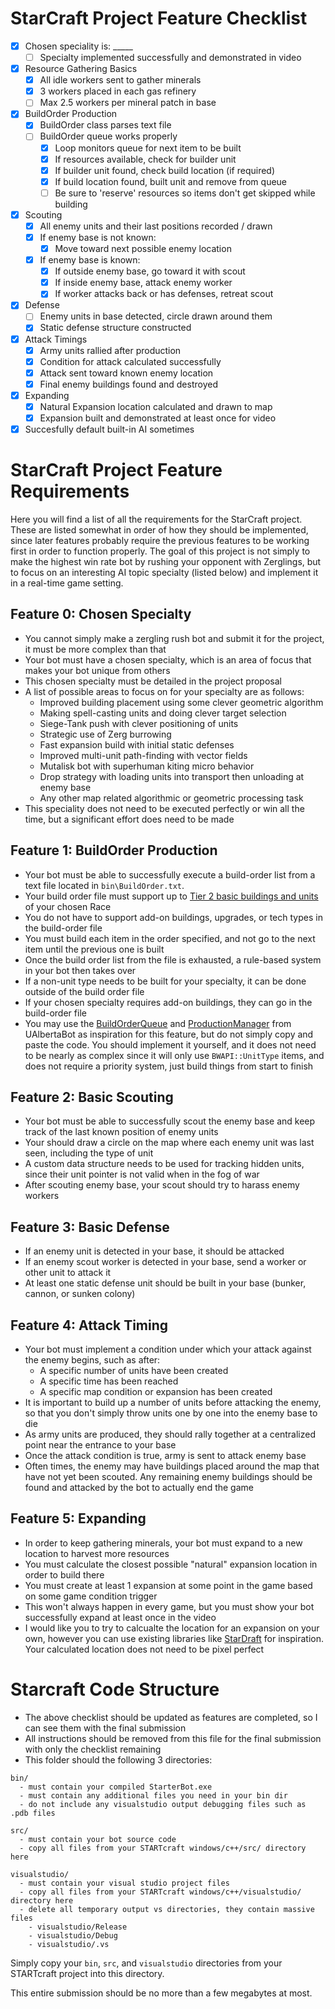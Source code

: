 # StarCraft Project Feature Checklist
- [x] Chosen speciality is: _____
  - [ ] Specialty implemented successfully and demonstrated in video
- [x] Resource Gathering Basics
  - [x] All idle workers sent to gather minerals
  - [x] 3 workers placed in each gas refinery
  - [ ] Max 2.5 workers per mineral patch in base
- [x] BuildOrder Production
  - [x] BuildOrder class parses text file
  - [ ] BuildOrder queue works properly
    - [x] Loop monitors queue for next item to be built
    - [x] If resources available, check for builder unit
    - [x] If builder unit found, check build location (if required)
    - [x] If build location found, built unit and remove from queue
    - [ ] Be sure to 'reserve' resources so items don't get skipped while building
- [x] Scouting
  - [x] All enemy units and their last positions recorded / drawn
  - [x] If enemy base is not known:
    - [x] Move toward next possible enemy location
  - [x] If enemy base is known:
    - [x] If outside enemy base, go toward it with scout
    - [x] If inside enemy base, attack enemy worker
    - [x] If worker attacks back or has defenses, retreat scout
- [x] Defense
  - [ ] Enemy units in base detected, circle drawn around them
  - [x] Static defense structure constructed
- [x] Attack Timings
  - [x] Army units rallied after production
  - [x] Condition for attack calculated successfully
  - [x] Attack sent toward known enemy location
  - [x] Final enemy buildings found and destroyed
- [x] Expanding
  - [x] Natural Expansion location calculated and drawn to map
  - [x] Expansion built and demonstrated at least once for video
- [x] Succesfully default built-in AI sometimes

# StarCraft Project Feature Requirements

Here you will find a list of all the requirements for the StarCraft project. These are listed somewhat in order of how they should be implemented, since later features probably require the previous features to be working first in order to function properly. The goal of this project is not simply to make the highest win rate bot by rushing your opponent with Zerglings, but to focus on an interesting AI topic specialty (listed below) and implement it in a real-time game setting.

## Feature 0: Chosen Specialty

- You cannot simply make a zergling rush bot and submit it for the project, it must be more complex than that
- Your bot must have a chosen specialty, which is an area of focus that makes your bot unique from others
- This chosen specialty must be detailed in the project proposal
- A list of possible areas to focus on for your specialty are as follows:
  - Improved building placement using some clever geometric algorithm
  - Making spell-casting units and doing clever target selection
  - Siege-Tank push with clever positioning of units
  - Strategic use of Zerg burrowing 
  - Fast expansion build with initial static defenses 
  - Improved multi-unit path-finding with vector fields
  - Mutalisk bot with superhuman kiting micro behavior
  - Drop strategy with loading units into transport then unloading at enemy base
  - Any other map related algorithmic or geometric processing task
- This speciality does not need to be executed perfectly or win all the time, but a significant effort does need to be made

## Feature 1: BuildOrder Production 

- Your bot must be able to successfully execute a build-order list from a text file located in `bin\BuildOrder.txt`. 
- Your build order file must support up to [Tier 2 basic buildings and units](https://www.cs.mun.ca/~dchurchill/starcraftaicomp/files/game_info/) of your chosen Race
- You do not have to support add-on buildings, upgrades, or tech types in the build-order file
- You must build each item in the order specified, and not go to the next item until the previous one is built
- Once the build order list from the file is exhausted, a rule-based system in your bot then takes over
- If a non-unit type needs to be built for your specialty, it can be done outside of the build order file
- If your chosen specialty requires add-on buildings, they can go in the build-order file
- You may use the [BuildOrderQueue](https://github.com/davechurchill/ualbertabot/blob/master/UAlbertaBot/Source/BuildOrderQueue.h) and [ProductionManager](https://github.com/davechurchill/ualbertabot/blob/master/UAlbertaBot/Source/ProductionManager.h) from UAlbertaBot as inspiration for this feature, but do not simply copy and paste the code. You should implement it yourself, and it does not need to be nearly as complex since it will only use `BWAPI::UnitType` items, and does not require a priority system, just build things from start to finish

## Feature 2: Basic Scouting
- Your bot must be able to successfully scout the enemy base and keep track of the last known position of enemy units
- Your should draw a circle on the map where each enemy unit was last seen, including the type of unit
- A custom data structure needs to be used for tracking hidden units, since their unit pointer is not valid when in the fog of war
- After scouting enemy base, your scout should try to harass enemy workers

## Feature 3: Basic Defense
- If an enemy unit is detected in your base, it should be attacked
- If an enemy scout worker is detected in your base, send a worker or other unit to attack it
- At least one static defense unit should be built in your base (bunker, cannon, or sunken colony)

## Feature 4: Attack Timing

- Your bot must implement a condition under which your attack against the enemy begins, such as after:
    - A specific number of units have been created
    - A specific time has been reached
    - A specific map condition or expansion has been created
- It is important to build up a number of units before attacking the enemy, so that you don't simply throw units one by one into the enemy base to die
- As army units are produced, they should rally together at a centralized point near the entrance to your base
- Once the attack condition is true, army is sent to attack enemy base
- Often times, the enemy may have buildings placed around the map that have not yet been scouted. Any remaining enemy buildings should be found and attacked by the bot to actually end the game

## Feature 5: Expanding

- In order to keep gathering minerals, your bot must expand to a new location to harvest more resources
- You must calculate the closest possible "natural" expansion location in order to build there
- You must create at least 1 expansion at some point in the game based on some game condition trigger
- This won't always happen in every game, but you must show your bot successfully expand at least once in the video
- I would like you to try to calcualte the location for an expansion on your own, however you can use existing libraries like [StarDraft](https://github.com/davechurchill/stardraft) for inspiration. Your calculated location does not need to be pixel perfect

# Starcraft Code Structure

- The above checklist should be updated as features are completed, so I can see them with the final submission
- All instructions should be removed from this file for the final submission with only the checklist remaining
- This folder should the following 3 directories:

```
bin/ 
  - must contain your compiled StarterBot.exe
  - must contain any additional files you need in your bin dir
  - do not include any visualstudio output debugging files such as .pdb files

src/ 
  - must contain your bot source code
  - copy all files from your STARTcraft windows/c++/src/ directory here

visualstudio/
  - must contain your visual studio project files
  - copy all files from your STARTcraft windows/c++/visualstudio/ directory here
  - delete all temporary output vs directories, they contain massive files
    - visualstudio/Release
    - visualstudio/Debug
    - visualstudio/.vs
```

Simply copy your `bin`, `src`, and `visualstudio` directories from your STARTcraft project into this directory.

This entire submission should be no more than a few megabytes at most. 
